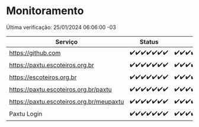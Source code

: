 # Monitoramento

Última verificação: 25/01/2024 06:06:00 -03

|Serviço|Status|Últimas 24h|
|---|---|---|
|https://github.com|<span title="2024-01-18: OK=24">✔️</span><span title="2024-01-19: OK=24">✔️</span><span title="2024-01-20: OK=24">✔️</span><span title="2024-01-21: OK=24">✔️</span><span title="2024-01-22: OK=24">✔️</span><span title="2024-01-23: OK=24">✔️</span><span title="2024-01-24: OK=9">✔️</span>|<span title="24/01/2024 06:06:00 -03 : 200">✔️</span><span title="24/01/2024 07:07:00 -03 : 200">✔️</span><span title="24/01/2024 08:04:00 -03 : 200">✔️</span><span title="24/01/2024 09:12:00 -03 : 200">✔️</span><span title="24/01/2024 10:09:00 -03 : 200">✔️</span><span title="24/01/2024 11:06:00 -03 : 200">✔️</span><span title="24/01/2024 12:07:00 -03 : 200">✔️</span><span title="24/01/2024 13:08:00 -03 : 200">✔️</span><span title="24/01/2024 14:06:00 -03 : 200">✔️</span><span title="24/01/2024 15:08:00 -03 : 200">✔️</span><span title="24/01/2024 16:05:00 -03 : 200">✔️</span><span title="24/01/2024 17:07:00 -03 : 200">✔️</span><span title="24/01/2024 18:05:00 -03 : 200">✔️</span><span title="24/01/2024 19:06:00 -03 : 200">✔️</span><span title="24/01/2024 20:05:00 -03 : 200">✔️</span><span title="24/01/2024 21:32:00 -03 : 200">✔️</span><span title="24/01/2024 22:52:00 -03 : 200">✔️</span><span title="24/01/2024 23:24:00 -03 : 200">✔️</span><span title="25/01/2024 00:07:00 -03 : 200">✔️</span><span title="25/01/2024 01:08:00 -03 : 200">✔️</span><span title="25/01/2024 02:06:00 -03 : 200">✔️</span><span title="25/01/2024 03:09:00 -03 : 200">✔️</span><span title="25/01/2024 04:06:00 -03 : 200">✔️</span><span title="25/01/2024 05:09:00 -03 : 200">✔️</span><span title="25/01/2024 06:06:00 -03 : 200">✔️</span>|
|https://paxtu.escoteiros.org.br|<span title="2024-01-18: OK=24">✔️</span><span title="2024-01-19: OK=24">✔️</span><span title="2024-01-20: OK=24">✔️</span><span title="2024-01-21: OK=24">✔️</span><span title="2024-01-22: OK=24">✔️</span><span title="2024-01-23: OK=24">✔️</span><span title="2024-01-24: OK=9">✔️</span>|<span title="24/01/2024 06:06:00 -03 : 200">✔️</span><span title="24/01/2024 07:07:00 -03 : 200">✔️</span><span title="24/01/2024 08:04:00 -03 : 200">✔️</span><span title="24/01/2024 09:12:00 -03 : 200">✔️</span><span title="24/01/2024 10:09:00 -03 : 200">✔️</span><span title="24/01/2024 11:06:00 -03 : 200">✔️</span><span title="24/01/2024 12:07:00 -03 : 200">✔️</span><span title="24/01/2024 13:08:00 -03 : 200">✔️</span><span title="24/01/2024 14:06:00 -03 : 200">✔️</span><span title="24/01/2024 15:08:00 -03 : 200">✔️</span><span title="24/01/2024 16:05:00 -03 : 200">✔️</span><span title="24/01/2024 17:07:00 -03 : 200">✔️</span><span title="24/01/2024 18:05:00 -03 : 200">✔️</span><span title="24/01/2024 19:06:00 -03 : 200">✔️</span><span title="24/01/2024 20:05:00 -03 : 200">✔️</span><span title="24/01/2024 21:32:00 -03 : 200">✔️</span><span title="24/01/2024 22:52:00 -03 : 200">✔️</span><span title="24/01/2024 23:24:00 -03 : 200">✔️</span><span title="25/01/2024 00:07:00 -03 : 200">✔️</span><span title="25/01/2024 01:08:00 -03 : 200">✔️</span><span title="25/01/2024 02:06:00 -03 : 200">✔️</span><span title="25/01/2024 03:09:00 -03 : 200">✔️</span><span title="25/01/2024 04:06:00 -03 : 200">✔️</span><span title="25/01/2024 05:09:00 -03 : 200">✔️</span><span title="25/01/2024 06:06:00 -03 : 200">✔️</span>|
|https://escoteiros.org.br|<span title="2024-01-18: OK=24">✔️</span><span title="2024-01-19: OK=24">✔️</span><span title="2024-01-20: OK=24">✔️</span><span title="2024-01-21: OK=24">✔️</span><span title="2024-01-22: OK=24">✔️</span><span title="2024-01-23: OK=24">✔️</span><span title="2024-01-24: OK=9">✔️</span>|<span title="24/01/2024 06:06:00 -03 : 200">✔️</span><span title="24/01/2024 07:07:00 -03 : 200">✔️</span><span title="24/01/2024 08:04:00 -03 : 200">✔️</span><span title="24/01/2024 09:12:00 -03 : 200">✔️</span><span title="24/01/2024 10:09:00 -03 : 200">✔️</span><span title="24/01/2024 11:06:00 -03 : 200">✔️</span><span title="24/01/2024 12:07:00 -03 : 200">✔️</span><span title="24/01/2024 13:08:00 -03 : 200">✔️</span><span title="24/01/2024 14:06:00 -03 : 200">✔️</span><span title="24/01/2024 15:08:00 -03 : 200">✔️</span><span title="24/01/2024 16:05:00 -03 : 200">✔️</span><span title="24/01/2024 17:07:00 -03 : 200">✔️</span><span title="24/01/2024 18:05:00 -03 : 200">✔️</span><span title="24/01/2024 19:06:00 -03 : 200">✔️</span><span title="24/01/2024 20:05:00 -03 : 200">✔️</span><span title="24/01/2024 21:32:00 -03 : 200">✔️</span><span title="24/01/2024 22:52:00 -03 : 200">✔️</span><span title="24/01/2024 23:24:00 -03 : 200">✔️</span><span title="25/01/2024 00:07:00 -03 : 200">✔️</span><span title="25/01/2024 01:08:00 -03 : 200">✔️</span><span title="25/01/2024 02:06:00 -03 : 200">✔️</span><span title="25/01/2024 03:09:00 -03 : 200">✔️</span><span title="25/01/2024 04:06:00 -03 : 200">✔️</span><span title="25/01/2024 05:09:00 -03 : 200">✔️</span><span title="25/01/2024 06:06:00 -03 : 200">✔️</span>|
|https://paxtu.escoteiros.org.br/paxtu|<span title="2024-01-18: OK=24">✔️</span><span title="2024-01-19: OK=24">✔️</span><span title="2024-01-20: OK=24">✔️</span><span title="2024-01-21: OK=24">✔️</span><span title="2024-01-22: OK=24">✔️</span><span title="2024-01-23: OK=24">✔️</span><span title="2024-01-24: OK=9">✔️</span>|<span title="24/01/2024 06:06:00 -03 : 200">✔️</span><span title="24/01/2024 07:07:00 -03 : 200">✔️</span><span title="24/01/2024 08:04:00 -03 : 200">✔️</span><span title="24/01/2024 09:12:00 -03 : 200">✔️</span><span title="24/01/2024 10:09:00 -03 : 200">✔️</span><span title="24/01/2024 11:06:00 -03 : 200">✔️</span><span title="24/01/2024 12:07:00 -03 : 200">✔️</span><span title="24/01/2024 13:08:00 -03 : 200">✔️</span><span title="24/01/2024 14:06:00 -03 : 200">✔️</span><span title="24/01/2024 15:08:00 -03 : 200">✔️</span><span title="24/01/2024 16:05:00 -03 : 200">✔️</span><span title="24/01/2024 17:07:00 -03 : 200">✔️</span><span title="24/01/2024 18:05:00 -03 : 200">✔️</span><span title="24/01/2024 19:06:00 -03 : 200">✔️</span><span title="24/01/2024 20:05:00 -03 : 200">✔️</span><span title="24/01/2024 21:32:00 -03 : 200">✔️</span><span title="24/01/2024 22:52:00 -03 : 200">✔️</span><span title="24/01/2024 23:24:00 -03 : 200">✔️</span><span title="25/01/2024 00:07:00 -03 : 200">✔️</span><span title="25/01/2024 01:08:00 -03 : 200">✔️</span><span title="25/01/2024 02:06:00 -03 : 200">✔️</span><span title="25/01/2024 03:09:00 -03 : 200">✔️</span><span title="25/01/2024 04:06:00 -03 : 200">✔️</span><span title="25/01/2024 05:09:00 -03 : 200">✔️</span><span title="25/01/2024 06:06:00 -03 : 200">✔️</span>|
|https://paxtu.escoteiros.org.br/meupaxtu|<span title="2024-01-18: OK=24">✔️</span><span title="2024-01-19: OK=24">✔️</span><span title="2024-01-20: OK=24">✔️</span><span title="2024-01-21: OK=24">✔️</span><span title="2024-01-22: OK=24">✔️</span><span title="2024-01-23: OK=24">✔️</span><span title="2024-01-24: OK=9">✔️</span>|<span title="24/01/2024 06:06:00 -03 : 200">✔️</span><span title="24/01/2024 07:07:00 -03 : 200">✔️</span><span title="24/01/2024 08:04:00 -03 : 200">✔️</span><span title="24/01/2024 09:12:00 -03 : 200">✔️</span><span title="24/01/2024 10:09:00 -03 : 200">✔️</span><span title="24/01/2024 11:06:00 -03 : 200">✔️</span><span title="24/01/2024 12:07:00 -03 : 200">✔️</span><span title="24/01/2024 13:08:00 -03 : 200">✔️</span><span title="24/01/2024 14:06:00 -03 : 200">✔️</span><span title="24/01/2024 15:08:00 -03 : 200">✔️</span><span title="24/01/2024 16:05:00 -03 : 200">✔️</span><span title="24/01/2024 17:07:00 -03 : 200">✔️</span><span title="24/01/2024 18:05:00 -03 : 200">✔️</span><span title="24/01/2024 19:06:00 -03 : 200">✔️</span><span title="24/01/2024 20:05:00 -03 : 200">✔️</span><span title="24/01/2024 21:32:00 -03 : 200">✔️</span><span title="24/01/2024 22:52:00 -03 : 200">✔️</span><span title="24/01/2024 23:24:00 -03 : 200">✔️</span><span title="25/01/2024 00:07:00 -03 : 200">✔️</span><span title="25/01/2024 01:08:00 -03 : 200">✔️</span><span title="25/01/2024 02:06:00 -03 : 200">✔️</span><span title="25/01/2024 03:09:00 -03 : 200">✔️</span><span title="25/01/2024 04:06:00 -03 : 200">✔️</span><span title="25/01/2024 05:09:00 -03 : 200">✔️</span><span title="25/01/2024 06:06:00 -03 : 200">✔️</span>|
|Paxtu Login|<span title="2024-01-18: OK=24">✔️</span><span title="2024-01-19: OK=24">✔️</span><span title="2024-01-20: OK=24">✔️</span><span title="2024-01-21: OK=24">✔️</span><span title="2024-01-22: OK=24">✔️</span><span title="2024-01-23: OK=24">✔️</span><span title="2024-01-24: OK=9">✔️</span>|<span title="24/01/2024 06:06:00 -03 : 200">✔️</span><span title="24/01/2024 07:07:00 -03 : 200">✔️</span><span title="24/01/2024 08:04:00 -03 : 200">✔️</span><span title="24/01/2024 09:12:00 -03 : 200">✔️</span><span title="24/01/2024 10:09:00 -03 : 200">✔️</span><span title="24/01/2024 11:06:00 -03 : 200">✔️</span><span title="24/01/2024 12:07:00 -03 : 200">✔️</span><span title="24/01/2024 13:08:00 -03 : 200">✔️</span><span title="24/01/2024 14:06:00 -03 : 200">✔️</span><span title="24/01/2024 15:08:00 -03 : 200">✔️</span><span title="24/01/2024 16:05:00 -03 : 200">✔️</span><span title="24/01/2024 17:07:00 -03 : 200">✔️</span><span title="24/01/2024 18:05:00 -03 : 200">✔️</span><span title="24/01/2024 19:06:00 -03 : 200">✔️</span><span title="24/01/2024 20:05:00 -03 : 200">✔️</span><span title="24/01/2024 21:32:00 -03 : 200">✔️</span><span title="24/01/2024 22:52:00 -03 : 200">✔️</span><span title="24/01/2024 23:24:00 -03 : 200">✔️</span><span title="25/01/2024 00:07:00 -03 : 200">✔️</span><span title="25/01/2024 01:08:00 -03 : 200">✔️</span><span title="25/01/2024 02:06:00 -03 : 200">✔️</span><span title="25/01/2024 03:09:00 -03 : 200">✔️</span><span title="25/01/2024 04:06:00 -03 : 200">✔️</span><span title="25/01/2024 05:09:00 -03 : 200">✔️</span><span title="25/01/2024 06:06:00 -03 : 200">✔️</span>|

